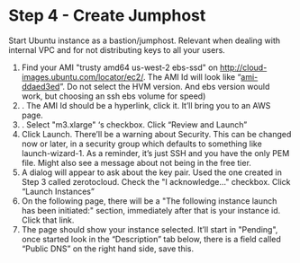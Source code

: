# Step 4 - Create Jumphost

Start Ubuntu instance as a bastion/jumphost. Relevant when dealing with internal VPC and for not distributing keys to all your users.

1. Find your AMI "trusty amd64 us-west-2 ebs-ssd" on <a href="http://cloud-images.ubuntu.com/locator/ec2/" target="_blank">http://cloud-images.ubuntu.com/locator/ec2/</a>.  The AMI Id will look like “[ami-ddaed3ed](https://console.aws.amazon.com/ec2/home?region=us-west-2#launchAmi=ami-ddaed3ed)”. Do not select the HVM version. And ebs version would work, but choosing an ssh ebs volume for speed)
2. . The AMI Id should be a hyperlink, click it. It’ll bring you to an AWS page.
3. . Select "m3.xlarge" ‘s checkbox. Click “Review and Launch”
4. Click Launch. There’ll be a warning about Security. This can be changed now or later, in a security group which defaults to something like launch-wizard-1. As a reminder, it’s just SSH and you have the only PEM file. Might also see a message about not being in the free tier.
5. A dialog will appear to ask about the key pair. Used the one created in Step 3 called zerotocloud. Check the "I acknowledge…" checkbox.  Click “Launch Instances”
6. On the following page, there will be a "The following instance launch has been initiated:" section, immediately after that is your instance id. Click that link.
7. The page should show your instance selected. It’ll start in "Pending", once started look in the “Description” tab below, there is a field called “Public DNS” on the right hand side, save this.
